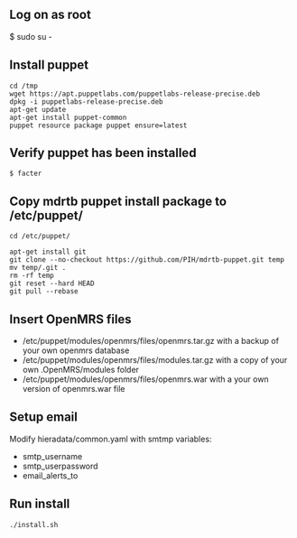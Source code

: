 Log on as root
------------------
$ sudo su -


Install puppet
------------------
```
cd /tmp
wget https://apt.puppetlabs.com/puppetlabs-release-precise.deb
dpkg -i puppetlabs-release-precise.deb
apt-get update
apt-get install puppet-common
puppet resource package puppet ensure=latest
```

Verify puppet has been installed
------------------
```
$ facter
```

Copy mdrtb puppet install package to /etc/puppet/
------------------
```
cd /etc/puppet/

apt-get install git
git clone --no-checkout https://github.com/PIH/mdrtb-puppet.git temp
mv temp/.git .
rm -rf temp
git reset --hard HEAD
git pull --rebase
```

Insert OpenMRS files
-------------------
* /etc/puppet/modules/openmrs/files/openmrs.tar.gz with a backup of your own openmrs database
* /etc/puppet/modules/openmrs/files/modules.tar.gz with a copy of your own .OpenMRS/modules folder
* /etc/puppet/modules/openmrs/files/openmrs.war with a your own version of openmrs.war file

Setup email
-----------
Modify hieradata/common.yaml with smtmp variables:
* smtp_username
* smtp_userpassword
* email_alerts_to

Run install
-----------
```
./install.sh
```
